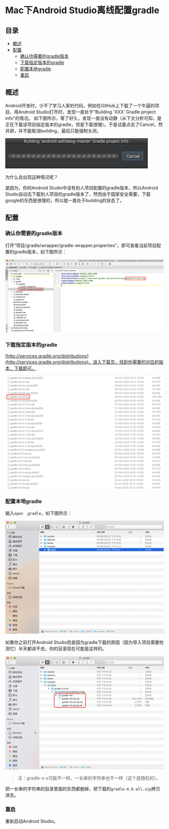 # Mac下Android Studio离线配置gradle

## 目录

* [概述](#概述)
* [配置](#配置)
  * [确认你需要的gradle版本](#确认你需要的gradle版本)
  * [下载指定版本的gradle](#下载指定版本的gradle)
  * [配置本地gradle](#配置本地gradle)
  * [重启](#重启)


## 概述

Android开发时，少不了学习人家的代码，例如在GitHub上下载了一个牛逼的项目，用Android Studio打开时，发现一直处于"Building 'XXX' Gradle project info"的情况。
如下图所示，等了好久，发现一直没有动静（从下文分析可知，是正在下载该项目指定版本的gradle，但是下载很慢）。于是试着点击了Cancel，然并卵，并不能取消building，最后只能强制关闭。

![gradle_building](images/gradle_building.png)

为什么会出现这种情况呢？

是因为，你的Android Studio中没有别人项目配置的gradle版本，所以Android Studio自动去下载别人项目的gradle版本了，然而由于国家安全需要，下载google的东西是很慢的，所以就一直处于building的状态了。


## 配置

### 确认你需要的gradle版本

打开"项目/gradle/wrapper/gradle-wrapper.properties"，即可查看当前项目配置的gradle版本，如下图所示：

![gradle_local_version](images/gradle_local_version.png)

### 下载指定版本的gradle

[http://services.gradle.org/distributions](http://services.gradle.org/distributions)，进入下载页，找到你需要的对应的版本，下载即可。

![gradle_download](images/gradle_download.png)

### 配置本地gradle

输入`open .gradle`，如下图所示：

![gradle_local_directory_1](images/gradle_local_directory_1.png)

如果你之前打开Android Studio但是因为gradle下载的原因（因为导入项目需要检测它）半天都进不去，你的目录现在可能是这样的。

![gradle_local_directory_2](images/gradle_local_directory_2.png)

> 注：gradle-x-x可能不一样，一长串的字符串也不一样（这个是随机的）。

把一长串的字符串的目录里面的东西都删掉，把下载的`gradle-4.6-all.zip`拷贝进去。

### 重启

重新启动Android Studio。